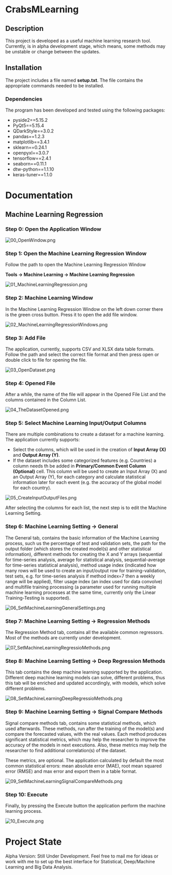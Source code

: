 # CrabsMLearning
## Description
This project is developed as a useful machine learning research tool. Currently, is
in alpha development stage, which means, some methods may be unstable or change between
the updates.

## Installation
The project includes a file named **setup.txt**. The file contains the
appropriate commands needed to be installed.

### Dependencies
The program has been developed and tested using the following packages:

- pyside2==5.15.2
- PyQt5==5.15.4
- QDarkStyle==3.0.2
- pandas==1.2.3
- matplotlib==3.4.1
- sklearn==0.24.1
- openpyxl==3.0.7
- tensorflow==2.4.1
- seaborn==0.11.1
- dtw-python==1.1.10
- keras-tuner==1.1.0

# Documentation

## Machine Learning Regression

### Step 0: Open the Application Window
![00_OpenWindow.png](readme/machine_learning_regression/00_OpenWindow.png)

### Step 1: Open the Machine Learning Regression Window
Follow the path to open the Machine Learning Regression Window

**Tools &#8594; Machine Learning &#8594; Machine Learning Regression**

![01_MachineLearningRegression.png](readme/machine_learning_regression/01_MachineLearningRegression.png)

### Step 2: Machine Learning Window
In the Machine Learning Regression Window on the left down corner there is the green cross button. 
Press it to open the add file window.

![02_MachineLearningRegressionWindows.png](readme/machine_learning_regression/02_MachineLearningRegressionWindows.png)

### Step 3: Add File
The application, currently, supports CSV and XLSX data table formats. Follow the path and select
the correct file format and then press open or double click to file for opening the file.

![03_OpenDataset.png](readme/machine_learning_regression/03_OpenDataset.png)

### Step 4: Opened File
After a while, the name of the file will appear in the Opened File List and the
columns contained in the Column List.

![04_TheDatasetOpened.png](readme/machine_learning_regression/04_TheDatasetOpened.png)

### Step 5: Select Machine Learning Input/Output Columns
There are multiple combinations to create a dataset for a machine learning. The application
currently supports:
- Select the columns, which will be used in the creation of **Input Array (X)** and 
  **Output Array (Y)**.
- If the dataset includes some categorized features (e.g. Countries) a column needs th be 
  added in **Primary/Common Event Column (Optional)** cell. This column will be used to create
  an Input Array (X) and an Output Array (Y), for each category and calculate statistical information
  later for each event (e.g. the accuracy of the global model for each country).

![05_CreateInputOutputFiles.png](readme/machine_learning_regression/05_CreateInputOutputFIles.png)

After selecting the columns for each list, the next step is to edit the Machine Learning Setting.

### Step 6: Machine Learning Setting &#8594; General

The General tab, contains the basic information of the Machine Learning process, such us the percentage of
test and validation sets, the path for the output folder (which stores the created model(s) and other statistical
information), different methods for creating the X and Y arrays (sequential for time-series analysis, average for
statistical analysis, sequential-average for time-series statistical analysis), method usage index (indicated 
how many rows will be used to create an input/output row for training-validation, test sets, e.g. for time-series
analysis if method index=7 then a weekly range will be applied), filter usage index (an index used for data convolve)
and multifile training processing (a parameter used for running multiple machine learning processes at the same
time, currently only the Linear Training-Testing is supported).

![06_SetMachineLearningGeneralSettings.png](readme/machine_learning_regression/06_SetMachineLearningGeneralSettings.png)

### Step 7: Machine Learning Setting &#8594; Regression Methods

The Regression Method tab, contains all the available common regressors. Most of the methods are currently under
development.

![07_SetMachineLearningRegressioMethods.png](readme/machine_learning_regression/07_SetMachineLearningRegressioMethods.png)

### Step 8: Machine Learning Setting &#8594; Deep Regression Methods

This tab contains the deep machine learning supported by the application. Different deep machine learning models
can solve, different problems, thus this tab will be enriched and updated accordingly, with models, which solve
different problems.

![08_SetMachineLearningDeepRegressioMethods.png](readme/machine_learning_regression/08_SetMachineLearningDeepRegressioMethods.png)

### Step 9: Machine Learning Setting &#8594; Signal Compare Methods

Signal compare methods tab, contains some statistical methods, which used afterwards. These methods, run after the
training of the model(s) and compare the forecasted values, with the real values. Each method produces significant
statistical metrics, which may help the researcher to improve the accuracy of the models in next executions. Also,
these metrics may help the researcher to find additional correlation(s) of the dataset.

These metrics, are optional. The application calculated by default the most common statistical errors:
mean absolute error (MAE), root mean squared error (RMSE) and max error and export them in a table format.

![09_SetMachineLearningSignalCompareMethods.png](readme/machine_learning_regression/09_SetMachineLearningSignalCompareMethods.png)

### Step 10: Execute
Finally, by pressing the Execute button the application perform the machine learning process. 

![10_Execute.png](readme/machine_learning_regression/10_Execute.png)

# Project State
Alpha Version: Still Under Development. Feel free to mail me for ideas or work with me to set up the best interface for Statistical, Deep/Machine Learning and Big Data Analysis.
